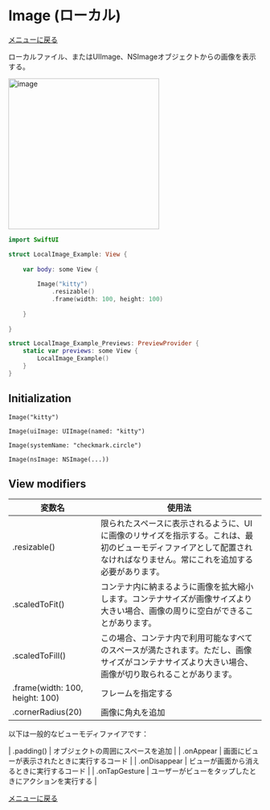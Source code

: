 #  Image (ローカル)

[メニューに戻る](/)

ローカルファイル、またはUIImage、NSImageオブジェクトからの画像を表示する。

<img width="300" alt="image" src="/Image/LocalImage.png?raw=true">

```swift
import SwiftUI

struct LocalImage_Example: View {
    
    var body: some View {
        
        Image("kitty")
            .resizable()
            .frame(width: 100, height: 100)
        
    }
    
}

struct LocalImage_Example_Previews: PreviewProvider {
    static var previews: some View {
        LocalImage_Example()
    }
}
```

## Initialization

`Image("kitty")`

`Image(uiImage: UIImage(named: "kitty")`

`Image(systemName: "checkmark.circle")`

`Image(nsImage: NSImage(...))`

## View modifiers
 
| 変数名 | 使用法 |
|---|---|
| .resizable() | 限られたスペースに表示されるように、UIに画像のリサイズを指示する。これは、最初のビューモディファイアとして配置されなければなりません。常にこれを追加する必要があります。 |
| .scaledToFit() | コンテナ内に納まるように画像を拡大縮小します。コンテナサイズが画像サイズより大きい場合、画像の周りに空白ができることがあります。 |
| .scaledToFill() | この場合、コンテナ内で利用可能なすべてのスペースが満たされます。ただし、画像サイズがコンテナサイズより大きい場合、画像が切り取られることがあります。|
| .frame(width: 100, height: 100) | フレームを指定する |
| .cornerRadius(20) | 画像に角丸を追加 |


以下は一般的なビューモディファイアです：

| .padding() | オブジェクトの周囲にスペースを追加 |
| .onAppear | 画面にビューが表示されたときに実行するコード |
| .onDisappear | ビューが画面から消えるときに実行するコード |
| .onTapGesture | ユーザーがビューをタップしたときにアクションを実行する |

[メニューに戻る](/)
